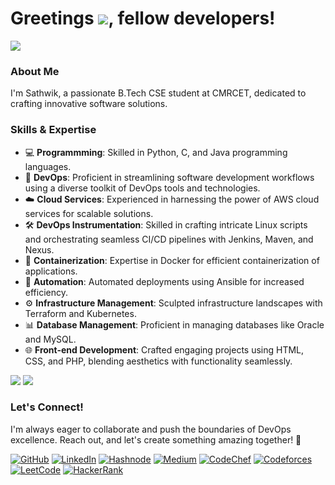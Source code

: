 # Greetings ![](https://user-images.githubusercontent.com/18350557/176309783-0785949b-9127-417c-8b55-ab5a4333674e.gif), fellow developers!
![](https://user-images.githubusercontent.com/74038190/212746035-d5c61762-973c-44c0-aec7-887f3b7690e3.gif) 

### About Me
I'm Sathwik, a passionate B.Tech CSE student at CMRCET, dedicated to crafting innovative software solutions.
### Skills & Expertise
- 💻 **Programmming**: Skilled in Python, C, and Java programming languages.
- 💼 **DevOps**: Proficient in streamlining software development workflows using a diverse toolkit of DevOps tools and technologies.
- ☁️ **Cloud Services**: Experienced in harnessing the power of AWS cloud services for scalable solutions.
- 🛠️ **DevOps Instrumentation**: Skilled in crafting intricate Linux scripts and orchestrating seamless CI/CD pipelines with Jenkins, Maven, and Nexus.
- 🐳 **Containerization**: Expertise in Docker for efficient containerization of applications.
- 🚀 **Automation**: Automated deployments using Ansible for increased efficiency.
- ⚙️ **Infrastructure Management**: Sculpted infrastructure landscapes with Terraform and Kubernetes.
- 📊 **Database Management**: Proficient in managing databases like Oracle and MySQL.
- 🌐 **Front-end Development**: Crafted engaging projects using HTML, CSS, and PHP, blending aesthetics with functionality seamlessly.

![](https://github-readme-stats.vercel.app/api?username=DVSR1411&theme=neon&show_icons=true&rank_icon=github)
![](https://github-readme-stats.vercel.app/api/top-langs/?username=DVSR1411&theme=neon&layout=donut&langs_count=6)

### Let's Connect!
I'm always eager to collaborate and push the boundaries of DevOps excellence. Reach out, and let's create something amazing together! 🌟

[![GitHub](https://img.shields.io/badge/GitHub-100000?style=for-the-badge&logo=github&logoColor=white)](https://github.com/DVSR1411)
[![LinkedIn](https://img.shields.io/badge/LinkedIn-0077B5?style=for-the-badge&logo=linkedin&logoColor=white)](https://www.linkedin.com/in/venkata-sathwik-reddy-danda-99456a281/)
[![Hashnode](https://img.shields.io/badge/Hashnode-2962FF?style=for-the-badge&logo=hashnode&logoColor=white)](https://hashnode.com/@dvsr1411)
[![Medium](https://img.shields.io/badge/Medium-12100E?style=for-the-badge&logo=medium&logoColor=white)](https://medium.com/@d.v.sathwikreddy1411)
[![CodeChef](https://img.shields.io/badge/-CodeChef-5B4638?style=for-the-badge&logo=CodeChef&logoColor=white)](https://www.codechef.com/users/dvsathwikreddy)
[![Codeforces](https://img.shields.io/badge/Codeforces-445f9d?style=for-the-badge&logo=Codeforces&logoColor=white)](https://codeforces.com/profile/DVSATHWIKREDDY)
[![LeetCode](https://img.shields.io/badge/-LeetCode-FFA116?style=for-the-badge&logo=LeetCode&logoColor=black)](https://leetcode.com/u/DVSR1411/)
[![HackerRank](https://img.shields.io/badge/-Hackerrank-2EC866?style=for-the-badge&logo=HackerRank&logoColor=white)](https://www.hackerrank.com/profile/d_v_sathwikredd1)